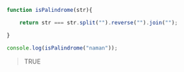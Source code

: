 ```javaScript
function isPalindrome(str){

    return str === str.split("").reverse("").join("");

}

console.log(isPalindrome("naman"));
```

> TRUE
